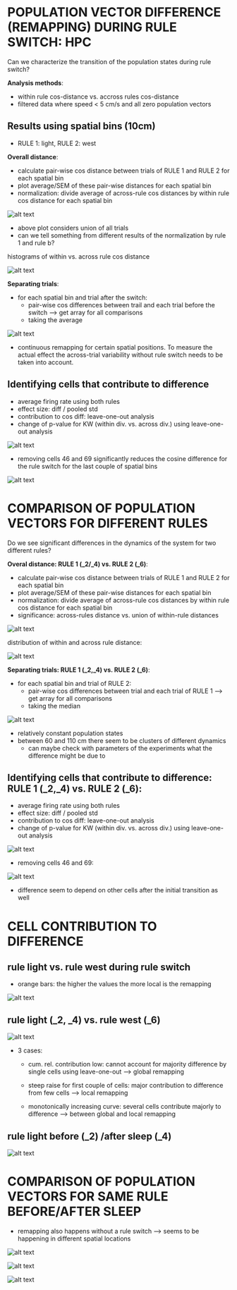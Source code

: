 # POPULATION VECTOR DIFFERENCE (REMAPPING) DURING RULE SWITCH: HPC

Can we characterize the transition of the population states during rule switch?

**Analysis methods**:
* within rule cos-distance vs. accross rules cos-distance
* filtered data where speed < 5 cm/s and all zero population vectors

## Results using spatial bins (10cm)

* RULE 1: light, RULE 2: west

**Overall distance**:
* calculate pair-wise cos distance between trials of RULE 1 and RULE 2 for each
spatial bin
* plot average/SEM of these pair-wise distances for each spatial bin
* normalization: divide average of across-rule cos distances by within rule cos
distance for each spatial bin

![alt text](../plots/quant_transition_cos.png)

* above plot considers union of all trials
* can we tell something from different results of the normalization by rule 1 and rule b?

histograms of within vs. across rule cos distance

![alt text](../plots/quant_transition_cos_histograms.png)

**Separating trials**:
* for each spatial bin and trial after the switch:
    * pair-wise cos differences between trail and each trial before the switch
    --> get array for all comparisons
    * taking the average

![alt text](../plots/quant_transition_cos_trials.png)

* continuous remapping for certain spatial positions. To measure the actual effect the
across-trial variability without rule switch needs to be taken into account.

## Identifying cells that contribute to difference

* average firing rate using both rules
* effect size: diff / pooled std
* contribution to cos diff: leave-one-out analysis
* change of p-value for KW (within div. vs. across div.) using leave-one-out analysis

![alt text](../plots/quant_transition_cos_cells.png)

* removing cells 46 and 69 significantly reduces the cosine difference for the rule switch
for the last couple of spatial bins

![alt text](../plots/quant_transition_cos_trials_2_removed_cells.png)

# COMPARISON OF POPULATION VECTORS FOR DIFFERENT RULES

Do we see significant differences in the dynamics of the system for two different rules?

**Overal distance: RULE 1 (_2/_4) vs. RULE 2 (_6)**:

* calculate pair-wise cos distance between trials of RULE 1 and RULE 2 for each
spatial bin
* plot average/SEM of these pair-wise distances for each spatial bin
* normalization: divide average of across-rule cos distances by within rule cos
distance for each spatial bin
* significance: across-rules distance vs. union of within-rule distances

![alt text](../plots/quant_compare_cos_2_4_6.png)

distribution of within and across rule distance:

![alt text](../plots/quant_compare_cos_histograms.png)

**Separating trials: RULE 1 (_2,_4) vs. RULE 2 (_6)**:
* for each spatial bin and trial of RULE 2:
    * pair-wise cos differences between trial and each trial of RULE 1
    --> get array for all comparisons
    * taking the median

![alt text](../plots/quant_compare_cos_trials_2_4_6.png)

* relatively constant population states
* between 60 and 110 cm there seem to be clusters of different dynamics
    * can maybe check with parameters of the experiments what the difference might be
    due to

## Identifying cells that contribute to difference: RULE 1 (_2,_4) vs. RULE 2 (_6):

* average firing rate using both rules
* effect size: diff / pooled std
* contribution to cos diff: leave-one-out analysis
* change of p-value for KW (within div. vs. across div.) using leave-one-out analysis

![alt text](../plots/quant_compare_cos_cells.png)

* removing cells 46 and 69:

![alt text](../plots/quant_compare_cos_trials_2_removed_cells.png)

* difference seem to depend on other cells after the initial transition as well

# CELL CONTRIBUTION TO DIFFERENCE

## rule light vs. rule west during rule switch

* orange bars: the higher the values the more local is the remapping

![alt text](../plots/quant_cell_contrib_switch.png)

## rule light (_2, _4) vs. rule west (_6)

![alt text](../plots/quant_cell_contrib_2_4_6.png)

* 3 cases:

  * cum. rel. contribution low: cannot account for majority difference by single
  cells using leave-one-out --> global remapping

  * steep raise for first couple of cells: major contribution to difference from
  few cells --> local remapping

  * monotonically increasing curve: several cells contribute majorly to
  difference --> between global and local remapping

## rule light before (_2) /after sleep (_4)

![alt text](../plots/quant_cell_contrib_recon_light.png)

# COMPARISON OF POPULATION VECTORS FOR SAME RULE BEFORE/AFTER SLEEP

* remapping also happens without a rule switch --> seems to be happening
in different spatial locations

![alt text](../plots/quant_compare_cos_RULE1.png)

![alt text](../plots/quant_compare_cos_RULE1_hist.png)

![alt text](../plots/quant_compare_cos_trials_RULE1.png)
